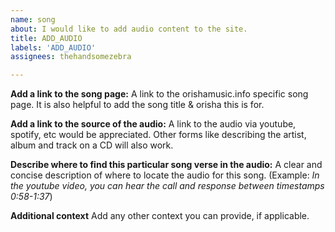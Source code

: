```yaml
---
name: song
about: I would like to add audio content to the site.
title: ADD_AUDIO
labels: 'ADD_AUDIO'
assignees: thehandsomezebra

---
```


**Add a link to the song page:**
A link to the orishamusic.info specific song page.  It is also helpful to add the song title & orisha this is for.

**Add a link to the source of the audio:**
A link to the audio via youtube, spotify, etc would be appreciated.  Other forms like describing the artist, album and track on a CD will also work.

**Describe where to find this particular song verse in the audio:**
A clear and concise description of where to locate the audio for this song.  (Example: _In the youtube video, you can hear the call and response between timestamps 0:58-1:37_)


**Additional context**
Add any other context you can provide, if applicable.
